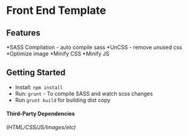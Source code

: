# Front End Template


## Features

*SASS Compilation - auto compile sass
*UnCSS - remove unused css
*Optimize image
*Minify CSS
*Minify JS


## Getting Started

- Install: `npm install`
- Run: `grunt` - To compile SASS and watch scss changes
- Run `grunt build` for building dist copy


#### Third-Party Dependencies

*(HTML/CSS/JS/Images/etc)*

